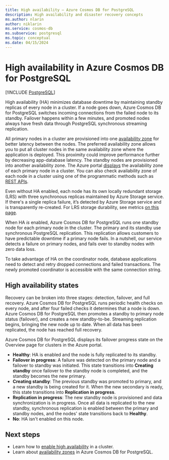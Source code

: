 ```yaml
---
title: High availability – Azure Cosmos DB for PostgreSQL
description: High availability and disaster recovery concepts
ms.author: nlarin
author: niklarin
ms.service: cosmos-db
ms.subservice: postgresql
ms.topic: conceptual
ms.date: 04/15/2024
---
```


# High availability in Azure Cosmos DB for PostgreSQL

[!INCLUDE [PostgreSQL](../includes/appliesto-postgresql.md)]

High availability (HA) minimizes database downtime by maintaining standby replicas
of every node in a cluster. If a node goes down, Azure Cosmos DB for PostgreSQL
switches incoming connections from the failed node to its standby. Failover
happens within a few minutes, and promoted nodes always have fresh data through
PostgreSQL synchronous streaming replication.

All primary nodes in a cluster are provisioned into one [availability zone](./concepts-availability-zones.md)
for better latency between the nodes. The preferred availability zone allows you to put all cluster nodes in the same availability zone where the application is deployed. This proximity could improve performance further by decreasing app-database latency. The standby nodes are provisioned into
another availability zone. The Azure portal
[displays](concepts-cluster.md#node-availability-zone) the availability
zone of each primary node in a cluster. You can also check availability zone of each node in a cluster using one of the programmatic methods such as [REST APIs](/rest/api/postgresqlhsc/servers/get).

Even without HA enabled, each node has its own locally
redundant storage (LRS) with three synchronous replicas maintained by Azure
Storage service.  If there's a single replica failure, it’s detected by Azure
Storage service and is transparently re-created. For LRS storage durability,
see metrics [on this
page](../../storage/common/storage-redundancy.md#summary-of-redundancy-options).

When HA *is* enabled, Azure Cosmos DB for PostgreSQL runs one standby node for each primary
node in the cluster. The primary and its standby use synchronous
PostgreSQL replication. This replication allows customers to have predictable
downtime if a primary node fails. In a nutshell, our service detects a failure
on primary nodes, and fails over to standby nodes with zero data loss.

To take advantage of HA on the coordinator node, database applications need to
detect and retry dropped connections and failed transactions. The newly
promoted coordinator is accessible with the same connection string.

## High availability states

Recovery can be broken into three stages: detection, failover, and full
recovery.  Azure Cosmos DB for PostgreSQL runs periodic health checks on every node, and
after four failed checks it determines that a node is down. Azure Cosmos DB for PostgreSQL
then promotes a standby to primary node status (failover), and creates a new
standby-to-be.  Streaming replication begins, bringing the new node up to date.
When all data has been replicated, the node has reached full recovery.

Azure Cosmos DB for PostgreSQL displays its failover progress state on the Overview page
for clusters in the Azure portal.

* **Healthy**: HA is enabled and the node is fully replicated to its standby.
* **Failover in progress**: A failure was detected on the primary node and
  a failover to standby was initiated. This state transitions into
  **Creating standby** once failover to the standby node is completed, and the
  standby becomes the new primary.
* **Creating standby**: The previous standby was promoted to primary, and a
  new standby is being created for it. When the new secondary is ready, this
  state transitions into **Replication in progress**.
* **Replication in progress**: The new standby node is provisioned and data
  synchronization is in progress. Once all data is replicated to the new
  standby, synchronous replication is enabled between the primary and
  standby nodes, and the nodes' state transitions back to **Healthy**.
* **No**: HA isn't enabled on this node.

## Next steps

- Learn how to [enable high availability](howto-high-availability.md) in a cluster.
- Learn about [availability zones](./concepts-availability-zones.md) in Azure Cosmos DB for PostgreSQL.

